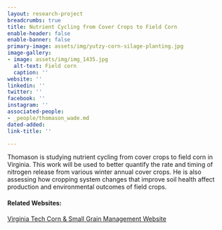 ```yaml
---
layout: research-project
breadcrumbs: true
title: Nutrient Cycling from Cover Crops to Field Corn
enable-header: false
enable-banner: false
primary-image: assets/img/yutzy-corn-silage-planting.jpg
image-gallery:
- image: assets/img/img_1435.jpg
  alt-text: Field corn
  caption: ''
website: ''
linkedin: ''
twitter: ''
facebook: ''
instagram: ''
associated-people:
- _people/thomason_wade.md
dated-added: 
link-title: ''

---
```

Thomason is studying nutrient cycling from cover crops to field corn in Virginia. This work will be used to better quantify the rate and timing of nitrogen release from various winter annual cover crops. He is also assessing how cropping system changes that improve soil health affect production and environmental outcomes of field crops.

#### Related Websites:

[Virginia Tech Corn & Small Grain Management Website](https://www.grains.spes.vt.edu/)